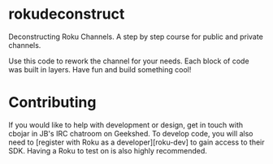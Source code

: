 # rokudeconstruct
Deconstructing Roku Channels.
A step by step course for public and private channels.

Use this code to rework the channel for your needs. 
Each block of code was built in layers.  Have fun and build something cool!

Contributing
============
If you would like to help with development or design, get in touch with cbojar in JB's IRC chatroom on Geekshed. 
To develop code, you will also need to [register with Roku as a developer][roku-dev] to gain access to their SDK. Having a Roku to test on is also highly recommended.
